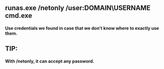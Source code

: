 ## runas.exe /netonly /user:DOMAIN\USERNAME cmd.exe

#### Use credentials we found in case that we don't know where to exactly use them.

## TIP:

#### With /netonly, it can accept any password.
